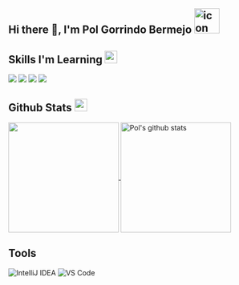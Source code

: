 ## Hi there 👋, I'm Pol Gorrindo Bermejo <img src="https://techstack-generator.vercel.app/java-icon.svg" alt="icon" width="50" height="50" />


## Skills I'm Learning <img src="https://media.giphy.com/media/QssGEmpkyEOhBCb7e1/giphy.gif" width="25px">
![](https://img.shields.io/badge/Code-JAVA-informational?style=flat&logo=java&logoColor=white&color=ffffff)
![](https://img.shields.io/badge/Code-HTML5-informational?style=flat&logo=html5&logoColor=white&color=ffffff)
![](https://img.shields.io/badge/Code-CSS-informational?style=flat&logo=css3&logoColor=white&color=ffffff)
![](https://img.shields.io/badge/Database-MySQL-informational?style=flat&logo=mysql&logoColor=white&color=ffffff)

## Github Stats <img src="https://media.giphy.com/media/cj87CxfRtrUifF3Ryk/giphy.gif" width="25px">
<a href="https://github.com/Kure2323">
  <img align="center" src="https://github-readme-stats.vercel.app/api/top-langs/?username=Kure2323&show_icons=true&theme=dark&langs_count=8&count_private=true&card_width=280" height="220px"/>
</a>
<a href="https://github.com/Kure2323">
 <img align="center" src="https://github-readme-stats.vercel.app/api?username=Kure2323&count_private=false&hide=stars&show_icons=true&theme=dark&line_height=27"  alt="Pol's github stats" height="220px" />
</a>

## Tools
![IntelliJ IDEA](http://img.shields.io/badge/-IntelliJ%20IDEA-black?style=flat-square&logo=intellijidea&logoColor=white)
![VS Code](http://img.shields.io/badge/-VS%20Code-black?style=flat-square&logo=visualstudiocode&logoColor=3aa7f2)

<!--
**Kure2323/Kure2323** is a ✨ _special_ ✨ repository because its `README.md` (this file) appears on your GitHub profile.

Here are some ideas to get you started:

- 🔭 I’m currently working on ...
- 🌱 I’m currently learning ...
- 👯 I’m looking to collaborate on ...
- 🤔 I’m looking for help with ...
- 💬 Ask me about ...
- 📫 How to reach me: ...
- 😄 Pronouns: ...
- ⚡ Fun fact: ...
-->
